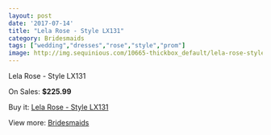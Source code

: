 ```yaml
---
layout: post
date: '2017-07-14'
title: "Lela Rose - Style LX131"
category: Bridesmaids
tags: ["wedding","dresses","rose","style","prom"]
image: http://img.sequinious.com/10665-thickbox_default/lela-rose-style-lx131.jpg
---
```

Lela Rose - Style LX131

On Sales: **$225.99**
<a href="https://www.sequinious.com/bridesmaids/4887-lela-rose-style-lx131.html"><amp-img layout="responsive" width="600" height="600" src="//img.sequinious.com/10665-thickbox_default/lela-rose-style-lx131.jpg" alt="Lela Rose - Style LX131 0" /></a>

Buy it: [Lela Rose - Style LX131](https://www.sequinious.com/bridesmaids/4887-lela-rose-style-lx131.html "Lela Rose - Style LX131")

View more: [Bridesmaids](https://www.sequinious.com/3-bridesmaids "Bridesmaids")
